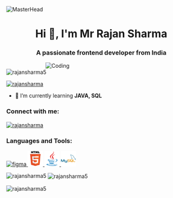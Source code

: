 ![MasterHead](https://proseful.imgix.net/blogs/df373414-e77c-4d3d-8c7b-35cf55f23396/images/43bc1e57-5fef-4460-bf08-4f79f3654555.gif)
<h1 align="center">Hi 👋, I'm Mr Rajan Sharma</h1>
<h3 align="center">A passionate frontend developer from India</h3>
<img align="right" alt="Coding" width="400" src="https://camo.githubusercontent.com/7de37139d0b4c1ce40865e799b446c0e963a3dd8fb68d239707237c40604fa3d/68747470733a2f2f63646e2e6472696262626c652e636f6d2f75736572732f3733303730332f73637265656e73686f74732f363538313234332f6176656e746f2e676966">

<p align="left"> <img src="https://komarev.com/ghpvc/?username=rajansharma5&label=Profile%20views&color=0e75b6&style=flat" alt="rajansharma5" /> </p>

<p align="left"> <a href="https://twitter.com/rajansharma" target="blank"><img src="https://img.shields.io/twitter/follow/rajansharma?logo=twitter&style=for-the-badge" alt="rajansharma" /></a> </p>

- 🌱 I’m currently learning **JAVA, SQL**

<h3 align="left">Connect with me:</h3>
<p align="left">
<a href="https://twitter.com/rajansharma" target="blank"><img align="center" src="https://raw.githubusercontent.com/rahuldkjain/github-profile-readme-generator/master/src/images/icons/Social/twitter.svg" alt="rajansharma" height="30" width="40" /></a>
</p>

<h3 align="left">Languages and Tools:</h3>
<p align="left"> <a href="https://www.figma.com/" target="_blank" rel="noreferrer"> <img src="https://www.vectorlogo.zone/logos/figma/figma-icon.svg" alt="figma" width="40" height="40"/> </a> <a href="https://www.w3.org/html/" target="_blank" rel="noreferrer"> <img src="https://raw.githubusercontent.com/devicons/devicon/master/icons/html5/html5-original-wordmark.svg" alt="html5" width="40" height="40"/> </a> <a href="https://www.java.com" target="_blank" rel="noreferrer"> <img src="https://raw.githubusercontent.com/devicons/devicon/master/icons/java/java-original.svg" alt="java" width="40" height="40"/> </a> <a href="https://www.mysql.com/" target="_blank" rel="noreferrer"> <img src="https://raw.githubusercontent.com/devicons/devicon/master/icons/mysql/mysql-original-wordmark.svg" alt="mysql" width="40" height="40"/> </a> </p>

<p><img align="left" src="https://github-readme-stats.vercel.app/api/top-langs?username=rajansharma5&show_icons=true&locale=en&layout=compact" alt="rajansharma5" /></p>

<p>&nbsp;<img align="center" src="https://github-readme-stats.vercel.app/api?username=rajansharma5&show_icons=true&locale=en" alt="rajansharma5" /></p>

<p><img align="center" src="https://github-readme-streak-stats.herokuapp.com/?user=rajansharma5&" alt="rajansharma5" /></p>
